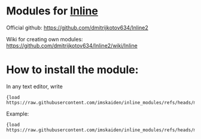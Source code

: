 # Modules for [Inline](https://t.me/inline_android) 

Official github: https://github.com/dmitrijkotov634/Inline2

Wiki for creating own modules: https://github.com/dmitrijkotov634/Inline2/wiki/Inline

# How to install the module:

In any text editor, write
```
{load https://raw.githubusercontent.com/imskaiden/inline_modules/refs/heads/main/module_name.lua}$
```

Example:
```
{load https://raw.githubusercontent.com/imskaiden/inline_modules/refs/heads/main/bulling.lua}$
```
